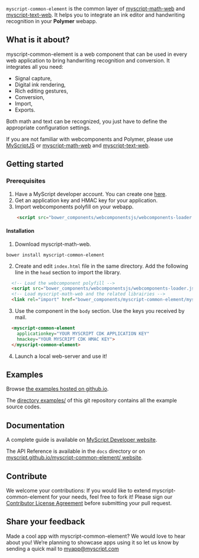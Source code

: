 `myscript-common-element` is the common layer of [myscript-math-web](https://github.com/MyScript/myscript-math-web) and [myscript-text-web](https://github.com/MyScript/myscript-text-web). 
It helps you to integrate an ink editor and handwriting recognition in your **Polymer** webapp.
 
## What is it about?

myscript-common-element is a web component that can be used in every web application to bring handwriting recognition and conversion. It integrates all you need:
* Signal capture,
* Digital ink rendering,
* Rich editing gestures,
* Conversion,
* Import,
* Exports.

Both math and text can be recognized, you just have to define the appropriate configuration settings.

If you are not familiar with webcomponents and Polymer, please use [MyScriptJS](https://github.com/MyScript/MyScriptJS) or [myscript-math-web](https://github.com/MyScript/myscript-math-web) and [myscript-text-web](https://github.com/MyScript/myscript-text-web).  

## Getting started

### Prerequisites

1. Have a MyScript developer account. You can create one [here](https://dev.myscript.com/).
2. Get an application key and HMAC key for your application.
3. Import webcomponents polyfill on your webapp.

```html
    <script src="bower_components/webcomponentsjs/webcomponents-loader.js"></script>
```
 
#### Installation
  
1. Download myscript-math-web.
```shell
bower install myscript-common-element
```

2. Create and edit `index.html` file in the same directory. Add the following line in the `head` section to import the library.
```html
  <!-- Load the webcomponent polyfill -->
  <script src="bower_components/webcomponentsjs/webcomponents-loader.js"></script>
  <!-- Load myscript-math-web and the related librairies -->
  <link rel="import" href="bower_components/myscript-common-element/myscript-common-element.html">
```

3. Use the component in the `body` section. Use the keys you received by mail.
```html
  <myscript-common-element
    applicationkey="YOUR MYSCRIPT CDK APPLICATION KEY"
    hmackey="YOUR MYSCRIPT CDK HMAC KEY">
  </myscript-common-element>
```

4. Launch a local web-server and use it!


## Examples

Browse [the examples hosted on github.io](https://myscript.github.io/myscript-common-element/components/myscript-common-element/#/elements/myscript-common-element/demos/other-demonstrations).

The [directory examples/](/examples) of this git repository contains all the example source codes. 

## Documentation

A complete guide is available on [MyScript Developer website](https://developer.myscript.com/docs/interactive-ink/1.0/web/web-components/common-element/).

The API Reference is available in the `docs` directory or on [myscript.github.io/myscript-common-element/ website](https://myscript.github.io/myscript-common-element/).

## Contribute

We welcome your contributions:
If you would like to extend myscript-common-element for your needs, feel free to fork it!
Please sign our [Contributor License Agreement](CONTRIBUTING.md) before submitting your pull request.

## Share your feedback

Made a cool app with myscript-common-element? We would love to hear about you!
We’re planning to showcase apps using it so let us know by sending a quick mail to [myapp@myscript.com](mailto://myapp@myscript.com)
